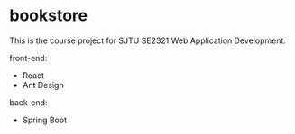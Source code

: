# bookstore
This is the course project for  SJTU SE2321 Web Application Development.

front-end: 
* React
* Ant Design

back-end:

* Spring Boot
